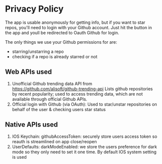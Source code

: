 # Privacy Policy

The app is usable anonymously for getting info, but if you want to star repos, you'll need to login with your Github account. Just hit the button in the app and youll be redirected to Oauth Github for login.

The only things we use your Github permissions for are:
- starring/unstarring a repo
- checking if a repo is already starred or not

## Web APIs used

1. Unofficial Github trending data API from https://github.com/alisoft/github-trending-api Lists github repositories by recent popularity; used to access trending data, which are not available through official Github APIs.
2. Official login with Github (via OAuth): Used to star/unstar repositories on behalf of the user & checking users star status

## Native APIs used 

1. IOS Keychain:
    githubAccessToken: securely store users access token so reauth is streamlined on app close/reopen
2. UserDefaults:
    darkModeEnabled: we store the users preference for dark mode so they only need to set it one time. By default IOS system setting is used
